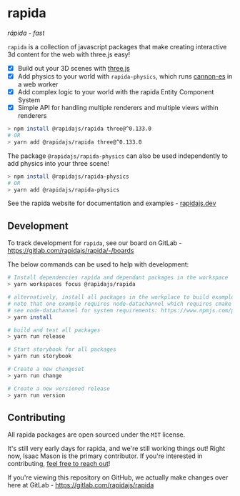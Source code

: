 # rapida

*rápida - fast*

`rapida` is a collection of javascript packages that make creating interactive 3d content for the web with three.js easy!

- [x] Build out your 3D scenes with [three.js](https://threejs.org/)
- [x] Add physics to your world with `rapida-physics`, which runs [cannon-es](https://github.com/pmndrs/cannon-es) in a web worker
- [x] Add complex logic to your world with the rapida Entity Component System
- [x] Simple API for handling multiple renderers and multiple views within renderers

```bash
> npm install @rapidajs/rapida three@^0.133.0
# OR
> yarn add @rapidajs/rapida three@^0.133.0
```

The package `@rapidajs/rapida-physics` can also be used independently to add physics into your three scene!

```bash
> npm install @rapidajs/rapida-physics
# OR
> yarn add @rapidajs/rapida-physics
```

See the rapida website for documentation and examples - [rapidajs.dev](https://rapidajs.dev/)

## Development

To track development for `rapida`, see our board on GitLab - https://gitlab.com/rapidajs/rapida/-/boards

The below commands can be used to help with development:

```bash
# Install dependencies rapida and dependant packages in the workspace
> yarn workspaces focus @rapidajs/rapida

# alternatively, install all packages in the workplace to build examples
# note that one example requires node-datachannel which requires cmake to be installed
# see node-datachannel for system requirements: https://www.npmjs.com/package/node-datachannel
> yarn install

# build and test all packages
> yarn run release

# Start storybook for all packages
> yarn run storybook

# Create a new changeset
> yarn run change

# Create a new versioned release
> yarn run version
```

## Contributing

All rapida packages are open sourced under the `MIT` license.

It's still very early days for rapida, and we're still working things out! Right now, Isaac Mason is the primary contributor. If you're interested in contributing, [feel free to reach out](https://isaacmason.com/)! 

If you're viewing this repository on GitHub, we actually make changes over here at GitLab - https://gitlab.com/rapidajs/rapida
